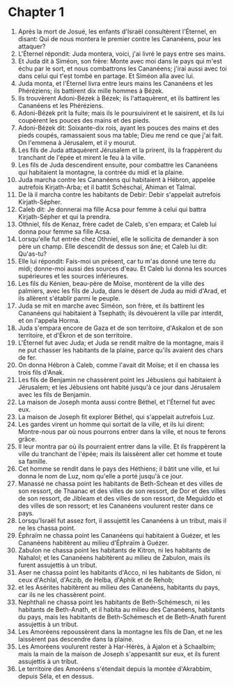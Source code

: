 # Chapter 1

1. Après la mort de Josué, les enfants d'Israël consultèrent l'Éternel, en disant: Qui de nous montera le premier contre les Cananéens, pour les attaquer?
2. L'Éternel répondit: Juda montera, voici, j'ai livré le pays entre ses mains.
3. Et Juda dit à Siméon, son frère: Monte avec moi dans le pays qui m'est échu par le sort, et nous combattrons les Cananéens; j'irai aussi avec toi dans celui qui t'est tombé en partage. Et Siméon alla avec lui.
4. Juda monta, et l'Éternel livra entre leurs mains les Cananéens et les Phéréziens; ils battirent dix mille hommes à Bézek.
5. Ils trouvèrent Adoni-Bézek à Bézek; ils l'attaquèrent, et ils battirent les Cananéens et les Phéréziens.
6. Adoni-Bézek prit la fuite; mais ils le poursuivirent et le saisirent, et ils lui coupèrent les pouces des mains et des pieds.
7. Adoni-Bézek dit: Soixante-dix rois, ayant les pouces des mains et des pieds coupés, ramassaient sous ma table; Dieu me rend ce que j'ai fait. On l'emmena à Jérusalem, et il y mourut.
8. Les fils de Juda attaquèrent Jérusalem et la prirent, ils la frappèrent du tranchant de l'épée et mirent le feu à la ville.
9. Les fils de Juda descendirent ensuite, pour combattre les Cananéens qui habitaient la montagne, la contrée du midi et la plaine.
10. Juda marcha contre les Cananéens qui habitaient à Hébron, appelée autrefois Kirjath-Arba; et il battit Schéschaï, Ahiman et Talmaï.
11. De là il marcha contre les habitants de Debir: Debir s'appelait autrefois Kirjath-Sépher.
12. Caleb dit: Je donnerai ma fille Acsa pour femme à celui qui battra Kirjath-Sépher et qui la prendra.
13. Othniel, fils de Kenaz, frère cadet de Caleb, s'en empara; et Caleb lui donna pour femme sa fille Acsa.
14. Lorsqu'elle fut entrée chez Othniel, elle le sollicita de demander à son père un champ. Elle descendit de dessus son âne; et Caleb lui dit: Qu'as-tu?
15. Elle lui répondit: Fais-moi un présent, car tu m'as donné une terre du midi; donne-moi aussi des sources d'eau. Et Caleb lui donna les sources supérieures et les sources inférieures.
16. Les fils du Kénien, beau-père de Moïse, montèrent de la ville des palmiers, avec les fils de Juda, dans le désert de Juda au midi d'Arad, et ils allèrent s'établir parmi le peuple.
17. Juda se mit en marche avec Siméon, son frère, et ils battirent les Cananéens qui habitaient à Tsephath; ils dévouèrent la ville par interdit, et on l'appela Horma.
18. Juda s'empara encore de Gaza et de son territoire, d'Askalon et de son territoire, et d'Ékron et de son territoire.
19. L'Éternel fut avec Juda; et Juda se rendit maître de la montagne, mais il ne put chasser les habitants de la plaine, parce qu'ils avaient des chars de fer.
20. On donna Hébron à Caleb, comme l'avait dit Moïse; et il en chassa les trois fils d'Anak.
21. Les fils de Benjamin ne chassèrent point les Jébusiens qui habitaient à Jérusalem; et les Jébusiens ont habité jusqu'à ce jour dans Jérusalem avec les fils de Benjamin.
22. La maison de Joseph monta aussi contre Béthel, et l'Éternel fut avec eux.
23. La maison de Joseph fit explorer Béthel, qui s'appelait autrefois Luz.
24. Les gardes virent un homme qui sortait de la ville, et ils lui dirent: Montre-nous par où nous pourrons entrer dans la ville, et nous te ferons grâce.
25. Il leur montra par où ils pourraient entrer dans la ville. Et ils frappèrent la ville du tranchant de l'épée; mais ils laissèrent aller cet homme et toute sa famille.
26. Cet homme se rendit dans le pays des Héthiens; il bâtit une ville, et lui donna le nom de Luz, nom qu'elle a porté jusqu'à ce jour.
27. Manassé ne chassa point les habitants de Beth-Schean et des villes de son ressort, de Thaanac et des villes de son ressort, de Dor et des villes de son ressort, de Jibleam et des villes de son ressort, de Meguiddo et des villes de son ressort; et les Cananéens voulurent rester dans ce pays.
28. Lorsqu'Israël fut assez fort, il assujettit les Cananéens à un tribut, mais il ne les chassa point.
29. Éphraïm ne chassa point les Cananéens qui habitaient à Guézer, et les Cananéens habitèrent au milieu d'Éphraïm à Guézer.
30. Zabulon ne chassa point les habitants de Kitron, ni les habitants de Nahalol; et les Cananéens habitèrent au milieu de Zabulon, mais ils furent assujettis à un tribut.
31. Aser ne chassa point les habitants d'Acco, ni les habitants de Sidon, ni ceux d'Achlal, d'Aczib, de Helba, d'Aphik et de Rehob;
32. et les Asérites habitèrent au milieu des Cananéens, habitants du pays, car ils ne les chassèrent point.
33. Nephthali ne chassa point les habitants de Beth-Schémesch, ni les habitants de Beth-Anath, et il habita au milieu des Cananéens, habitants du pays, mais les habitants de Beth-Schémesch et de Beth-Anath furent assujettis à un tribut.
34. Les Amoréens repoussèrent dans la montagne les fils de Dan, et ne les laissèrent pas descendre dans la plaine.
35. Les Amoréens voulurent rester à Har-Hérès, à Ajalon et à Schaalbim; mais la main de la maison de Joseph s'appesantit sur eux, et ils furent assujettis à un tribut.
36. Le territoire des Amoréens s'étendait depuis la montée d'Akrabbim, depuis Séla, et en dessus.

